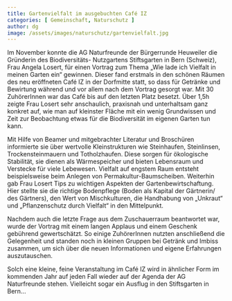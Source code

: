 ```yaml
---
title: Gartenvielfalt im ausgebuchten Café IZ
categories: [ Gemeinschaft, Naturschutz ]
author: dg
image: /assets/images/naturschutz/gartenvielfalt.jpg
---
```

Im November konnte die AG Naturfreunde der Bürgerrunde Heuweiler die Gründerin des Biodiversitäts- Nutzgartens Stiftsgarten in Bern (Schweiz), Frau Angela Losert, für einen Vortrag zum Thema „Wie lade ich Vielfalt in meinen Garten ein“ gewinnen. Dieser fand erstmals in den schönen Räumen des neu eröffneten Café IZ in der Dorfmitte statt, so dass für Getränke und Bewirtung während und vor allem nach dem Vortrag gesorgt war. Mit 30 ZuhörerInnen war das Café bis auf den letzten Platz besetzt. Über 1,5h zeigte Frau Losert sehr anschaulich, praxisnah und unterhaltsam ganz konkret auf, wie man auf kleinster Fläche mit ein wenig Grundwissen und Zeit zur Beobachtung etwas für die Biodiversität im eigenen Garten tun kann.

Mit Hilfe von Beamer und mitgebrachter Literatur und Broschüren informierte sie über wertvolle Kleinstrukturen wie Steinhaufen, Steinlinsen, Trockensteinmauern und Totholzhaufen. Diese sorgen für ökologische Stabilität, sie dienen als Wärmespeicher und bieten Lebensraum und Verstecke für viele Lebewesen. Vielfalt auf engstem Raum entsteht beispielsweise beim Anlegen von Permakultur-Baumscheiben. Weiterhin gab Frau Losert Tips zu wichtigen Aspekten der Gartenbewirtschaftung. Hier stellte sie die richtige Bodenpflege (Boden als Kapital der Gärtnerin/ des Gärtners), den Wert von Mischkulturen, die Handhabung von „Unkraut“ und „Pflanzenschutz durch Vielfalt“ in den Mittelpunkt.

Nachdem auch die letzte Frage aus dem Zuschauerraum beantwortet war, wurde der Vortrag mit einem langen Applaus und einem Geschenk gebührend gewertschätzt. So einige ZuhörerInnen nutzten anschließend die Gelegenheit und standen noch in kleinen Gruppen bei Getränk und Imbiss zusammen, um sich über die neuen Informationen und eigene Erfahrungen auszutauschen.

Solch eine kleine, feine Veranstaltung im Café IZ wird in ähnlicher Form im kommenden Jahr auf jeden Fall wieder auf der Agenda der AG Naturfreunde stehen. Vielleicht sogar ein Ausflug in den Stiftsgarten in Bern...